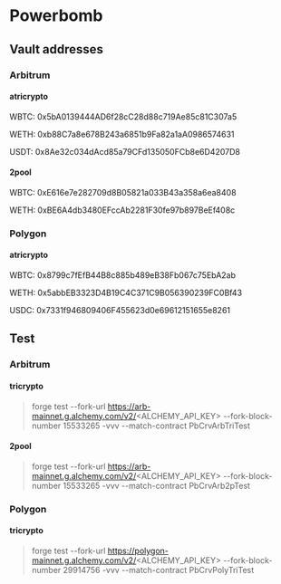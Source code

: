 # Powerbomb

## Vault addresses

### Arbitrum

#### atricrypto

WBTC: 0x5bA0139444AD6f28cC28d88c719Ae85c81C307a5

WETH: 0xb88C7a8e678B243a6851b9Fa82a1aA0986574631

USDT: 0x8Ae32c034dAcd85a79CFd135050FCb8e6D4207D8

#### 2pool

WBTC: 0xE616e7e282709d8B05821a033B43a358a6ea8408

WETH: 0xBE6A4db3480EFccAb2281F30fe97b897BeEf408c

### Polygon

#### atricrypto

WBTC: 0x8799c7fEfB44B8c885b489eB38Fb067c75EbA2ab

WETH: 0x5abbEB3323D4B19C4C371C9B056390239FC0Bf43

USDC: 0x7331f946809406F455623d0e69612151655e8261

## Test

### Arbitrum

#### tricrypto

> forge test --fork-url https://arb-mainnet.g.alchemy.com/v2/<ALCHEMY_API_KEY> --fork-block-number 15533265 -vvv --match-contract PbCrvArbTriTest

#### 2pool

> forge test --fork-url https://arb-mainnet.g.alchemy.com/v2/<ALCHEMY_API_KEY> --fork-block-number 15533265 -vvv --match-contract PbCrvArb2pTest

### Polygon

#### tricrypto

> forge test --fork-url https://polygon-mainnet.g.alchemy.com/v2/<ALCHEMY_API_KEY> --fork-block-number 29914756 -vvv --match-contract PbCrvPolyTriTest
